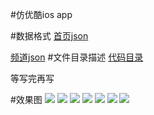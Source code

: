 #仿优酷ios app

#数据格式
[首页json](https://github.com/lxy254069025/Imitate-youku/blob/master/Resources/r/data/HomeData.json)


[频道json](https://github.com/lxy254069025/Imitate-youku/blob/master/Resources/r/icon/IconJson.json)
#文件目录描述
[代码目录](https://github.com/lxy254069025/Imitate-youku/tree/master/Classes)


等写完再写


#效果图
![](https://github.com/lxy254069025/Imitate-youku/blob/master/iosimage/IMG_0106.PNG?raw=true)
![](https://github.com/lxy254069025/Imitate-youku/blob/master/iosimage/IMG_0107.PNG?raw=true)
![](https://github.com/lxy254069025/Imitate-youku/blob/master/iosimage/IMG_0108.PNG?raw=true)
![](https://github.com/lxy254069025/Imitate-youku/blob/master/iosimage/IMG_0109.PNG?raw=true)
![](https://github.com/lxy254069025/Imitate-youku/blob/master/iosimage/IMG_0120.PNG?raw=true)
![](https://github.com/lxy254069025/Imitate-youku/blob/master/iosimage/IMG_0121.PNG?raw=true)
![](https://github.com/lxy254069025/Imitate-youku/blob/master/iosgif.gif?raw=true)
